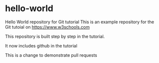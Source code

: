 # hello-world
Hello World repository for Git tutorial
This is an example repository for the Git tutoial on https://www.w3schools.com

This repository is built step by step in the tutorial.

It now includes github in the tutorial

This is a change to demonstrate pull requests
